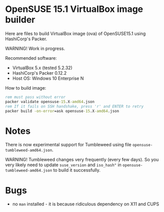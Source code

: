 # OpenSUSE 15.1 VirtualBox image builder

Here are files to build VirtualBox image (ova) of OpenSUSE15.1 
using HashiCorp's Packer.

WARNING! Work in progress.


Recommended software:
- VirtualBox 5.x (tested 5.2.32)
- HashiCorp's Packer 0.12.2
- Host OS: Windows 10 Enterprise N


How to build image:

```cmd
rem must pass without error
packer validate opensuse-15.X-amd64.json
rem If it fails on SSH handshake, press 'r' and ENTER to retry
packer build -on-error=ask opensuse-15.X-amd64.json

```

# Notes

There is now experimental support for Tumbleweed using
file `opensuse-tumbleweed-amd64.json`.

WARNING! Tumbleweed changes very frequently (every few days). So you
very likely need to update `suse_version` and `iso_hash"` in
`opensuse-tumbleweed-amd64.json` to build it successfully.

# Bugs

* no `man` installed - it is because ridiculous dependency
  on X11 and CUPS


